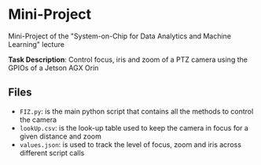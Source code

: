 # Mini-Project

Mini-Project of the "System-on-Chip for Data Analytics and Machine Learning" lecture 

**Task Description**: Control focus, iris and zoom of a PTZ camera using the GPIOs of a Jetson AGX Orin


## Files

- ```FIZ.py```: is the main python script that contains all the methods to control the camera 
- ```lookUp.csv```: is the look-up table used to keep the camera in focus for a given distance and zoom
- ```values.json```: is used to track the level of focus, zoom and iris across different script calls